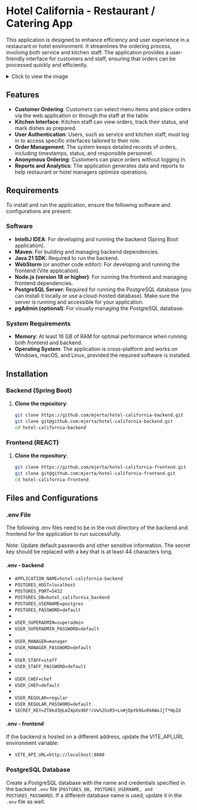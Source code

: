 # Hotel California - Restaurant / Catering App

This application is designed to enhance efficiency and user experience in a restaurant or hotel environment. It streamlines the ordering process, involving both service and kitchen staff. The application provides a user-friendly interface for customers and staff, ensuring that orders can be processed quickly and efficiently.

<details>
  <summary>Click to view the image</summary>

![Hidden Image](./menu-page-hotel-california.png)

</details>

## Features
- **Customer Ordering**: Customers can select menu items and place orders via the web application or through the staff at the table.
- **Kitchen Interface**: Kitchen staff can view orders, track their status, and mark dishes as prepared.
- **User Authentication**: Users, such as service and kitchen staff, must log in to access specific interfaces tailored to their role.
- **Order Management**: The system keeps detailed records of orders, including timestamps, status, and responsible personnel.
- **Anonymous Ordering**: Customers can place orders without logging in.
- **Reports and Analytics**: The application generates data and reports to help restaurant or hotel managers optimize operations.

## Requirements
To install and run the application, ensure the following software and configurations are present:

### Software
- **IntelliJ IDEA**: For developing and running the backend (Spring Boot application).
- **Maven**: For building and managing backend dependencies.
- **Java 21 SDK**: Required to run the backend.
- **WebStorm** (or another code editor): For developing and running the frontend (Vite application).
- **Node.js (version 18 or higher)**: For running the frontend and managing frontend dependencies.
- **PostgreSQL Server:** Required for running the PostgreSQL database (you can install it locally or use a cloud-hosted database). Make sure the server is running and accessible for your application.
- **pgAdmin (optional)**: For visually managing the PostgreSQL database.

### System Requirements
- **Memory**: At least 16 GB of RAM for optimal performance when running both frontend and backend.
- **Operating System**: The application is cross-platform and works on Windows, macOS, and Linux, provided the required software is installed.

## Installation

### Backend (Spring Boot)

1. **Clone the repository**:
   ```bash
   git clone https://github.com/mjerta/hotel-california-backend.git
   git clone git@github.com:mjerta/hotel-california-backend.git
   cd hotel-california-backend

### Frontend (REACT)
1. **Clone the repository**:
   ```bash
   git clone https://github.com/mjerta/hotel-california-frontend.git
   git clone git@github.com:mjerta/hotel-california-frontend.git
   cd hotel-california-frontend

## Files and Configurations

### .env File

The following .env files need to be in the root directory of the backend and frontend for the application to run successfully.

Note: Update default passwords and other sensitive information. The secret key should be replaced with a key that is at least 44 characters long.

#### .env - backend


- `APPLICATION_NAME=hotel-california-backend`
- `POSTGRES_HOST=localhost`
- `POSTGRES_PORT=5432`
- `POSTGRES_DB=hotel_california_backend`
- `POSTGRES_USERNAME=postgres`
- `POSTGRES_PASSWORD=default`
-
- `USER_SUPERADMIN=superadmin`
- `USER_SUPERADMIN_PASSWORD=default`
-
- `USER_MANAGER=manager`
- `USER_MANAGER_PASSWORD=default`
-
- `USER_STAFF=staff`
- `USER_STAFF_PASSWORD=default`
-
- `USER_CHEF=chef`
- `USER_CHEF=default`
-
- `USER_REGULAR=regular`
- `USER_REGULAR_PASSWORD=default`
- `SECRET_KEY=ZT8kd3@LmZ4pXs96F!cVw%2GsR5+Ln#jDpYb9&vRk6WxJjT*HpZd`

#### .env - frontend

If the backend is hosted on a different address, update the VITE_API_URL environment variable:

- `VITE_API_URL=http://localhost:8080`

### PostgreSQL Database

Create a PostgreSQL database with the name and credentials specified in the backend `.env` file (`POSTGRES_DB, POSTGRES_USERNAME, and POSTGRES_PASSWORD`). If a different database name is used, update it in the `.env` file as well.
